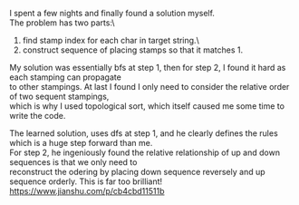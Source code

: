 I spent a few nights and finally found a solution myself.\
The problem has two parts:\
1. find stamp index for each char in target string.\
2. construct sequence of placing stamps so that it matches 1.

My solution was essentially bfs at step 1, then for step 2, I found it hard as each stamping can propagate\
to other stampings. At last I found I only need to consider the relative order of two sequent stampings,\
which is why I used topological sort, which itself caused me some time to write the code.

The learned solution, uses dfs at step 1, and he clearly defines the rules which is a huge step forward than me.\
For step 2, he ingeniously found the relative relationship of up and down sequences is that we only need to \
reconstruct the odering by placing down sequence reversely and up sequence orderly. This is far too brilliant!
https://www.jianshu.com/p/cb4cbd11511b